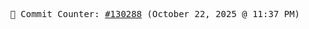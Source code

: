 <p align="center">
    <samp>
        📮 Commit Counter: <a href="https://github.com/Javascript-void0/Javascript-void0/commits/main">#130288</a> (October 22, 2025 @ 11:37 PM)
    </samp>
</p>